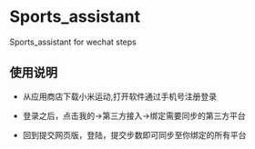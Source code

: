# Sports_assistant

Sports_assistant for wechat steps

## 使用说明

-  从应用商店下载小米运动,打开软件通过手机号注册登录


-  登录之后，点击我的->第三方接入->绑定需要同步的第三方平台


-  回到提交网页版，登陆，提交步数即可同步至你绑定的所有平台
